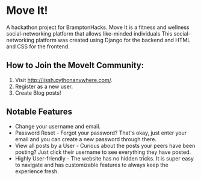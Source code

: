 # Move It!
A hackathon project for BramptonHacks. Move It is a fitness and wellness social-networking platform that allows like-minded individuals 
This social-networking platform was created using Django for the backend and HTML and CSS for the frontend.

## How to Join the MoveIt Community:
  1. Visit http://iissh.pythonanywhere.com/.
  2. Register as a new user.
  3. Create Blog posts!

## Notable Features
- Change your username and email.
- Password Reset - Forgot your password? That's okay, just enter your email and you can create a new password through there.
- View all posts by a User - Curious about the posts your peers have been posting? Just click their username to see everything they have posted.
- Highly User-friendly - The website has no hidden tricks. It is super easy to navigate and has customizable features to always keep the experience fresh.



